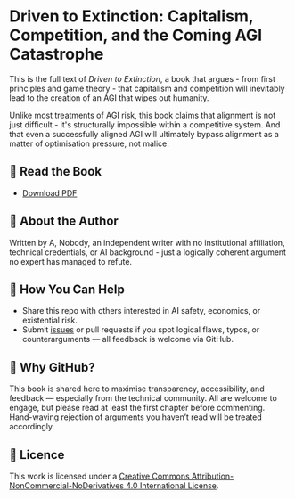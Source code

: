 # Driven to Extinction: Capitalism, Competition, and the Coming AGI Catastrophe

This is the full text of *Driven to Extinction*, a book that argues - from first principles and game theory - that capitalism and competition will inevitably lead to the creation of an AGI that wipes out humanity.

Unlike most treatments of AGI risk, this book claims that alignment is not just difficult - it's structurally impossible within a competitive system. And that even a successfully aligned AGI will ultimately bypass alignment as a matter of optimisation pressure, not malice.

## 📖 Read the Book

- [Download PDF](./DrivenToExtinction.pdf)

## 👤 About the Author

Written by A, Nobody, an independent writer with no institutional affiliation, technical credentials, or AI background - just a logically coherent argument no expert has managed to refute.

## 🤝 How You Can Help

- Share this repo with others interested in AI safety, economics, or existential risk.
- Submit [issues](https://github.com/funnyfranco/driven_to_extinction/issues) or pull requests if you spot logical flaws, typos, or counterarguments — all feedback is welcome via GitHub.

## 📢 Why GitHub?

This book is shared here to maximise transparency, accessibility, and feedback — especially from the technical community. All are welcome to engage, but please read at least the first chapter before commenting. Hand-waving rejection of arguments you haven’t read will be treated accordingly.

## 📄 Licence

This work is licensed under a [Creative Commons Attribution-NonCommercial-NoDerivatives 4.0 International License](https://creativecommons.org/licenses/by-nc-nd/4.0/).
